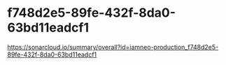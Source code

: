 # f748d2e5-89fe-432f-8da0-63bd11eadcf1
https://sonarcloud.io/summary/overall?id=iamneo-production_f748d2e5-89fe-432f-8da0-63bd11eadcf1
